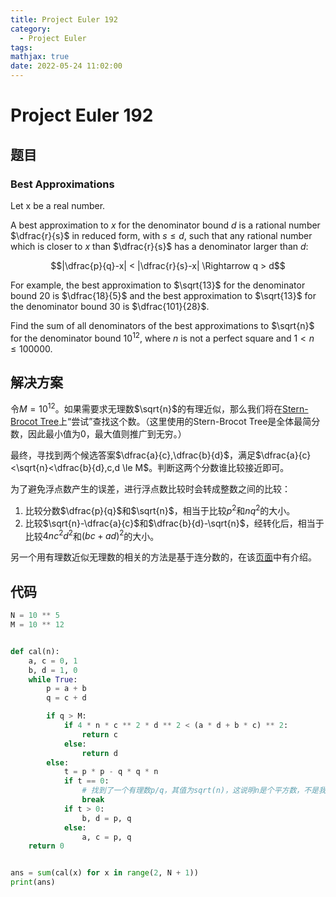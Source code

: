 ```yaml
---
title: Project Euler 192
category:
  - Project Euler
tags:
mathjax: true
date: 2022-05-24 11:02:00
---
```


<escape><!-- more --></escape>

# Project Euler 192

## 题目

### Best Approximations

Let x be a real number.

A best approximation to $x$ for the denominator bound $d$ is a rational number $\dfrac{r}{s}$ in reduced form, with $s \le d$, such that any rational number which is closer to $x$ than $\dfrac{r}{s}$ has a denominator larger than $d$:

$$|\dfrac{p}{q}-x| < |\dfrac{r}{s}-x| \Rightarrow q > d$$

For example, the best approximation to $\sqrt{13}$ for the denominator bound $20$ is $\dfrac{18}{5}$ and the best approximation to $\sqrt{13}$ for the denominator bound $30$ is $\dfrac{101}{28}$.

Find the sum of all denominators of the best approximations to $\sqrt{n}$ for the denominator bound $10^{12}$, where $n$ is not a perfect square and $1 < n \le 100000$.

## 解决方案

令$M=10^{12}$。如果需要求无理数$\sqrt{n}$的有理近似，那么我们将在[Stern-Brocot Tree](https://en.wikipedia.org/wiki/Stern%E2%80%93Brocot_tree)上“尝试”查找这个数。（这里使用的Stern-Brocot Tree是全体最简分数，因此最小值为$0$，最大值则推广到无穷。）

最终，寻找到两个候选答案$\dfrac{a}{c},\dfrac{b}{d}$，满足$\dfrac{a}{c}<\sqrt{n}<\dfrac{b}{d},c,d \le M$。判断这两个分数谁比较接近即可。

为了避免浮点数产生的误差，进行浮点数比较时会转成整数之间的比较：

1. 比较分数$\dfrac{p}{q}$和$\sqrt{n}$，相当于比较$p^2$和$nq^2$的大小。
2. 比较$\sqrt{n}-\dfrac{a}{c}$和$\dfrac{b}{d}-\sqrt{n}$，经转化后，相当于比较$4nc^2d^2$和$(bc+ad)^2$的大小。

另一个用有理数近似无理数的相关的方法是基于连分数的，在该[页面](https://en.wikipedia.org/wiki/Continued_fraction#Best_rational_approximations)中有介绍。

## 代码

```py
N = 10 ** 5
M = 10 ** 12


def cal(n):
    a, c = 0, 1
    b, d = 1, 0
    while True:
        p = a + b
        q = c + d

        if q > M:
            if 4 * n * c ** 2 * d ** 2 < (a * d + b * c) ** 2:
                return c
            else:
                return d
        else:
            t = p * p - q * q * n
            if t == 0:
                # 找到了一个有理数p/q，其值为sqrt(n)，这说明n是个平方数，不是我们需要求的。
                break
            if t > 0:
                b, d = p, q
            else:
                a, c = p, q
    return 0


ans = sum(cal(x) for x in range(2, N + 1))
print(ans)

```

